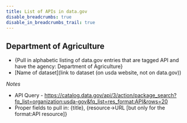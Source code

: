 ```yaml
---
title: List of APIs in data.gov
disable_breadcrumbs: true
disable_in_breadcrumbs_trail: true
---
```




## Department of Agriculture

* {Pull in alphabetic listing of data.gov entries that are tagged API and have the agency: Department of Agriculture}
* [Name of dataset](link to dataset (on usda website, not on data.gov))




_Notes_
* API Query - https://catalog.data.gov/api/3/action/package_search?fq_list=organization:usda-gov&fq_list=res_format:API&rows=20
* Proper fields to pull in: {title}, {resource->URL [but only for the format:API resource]}
